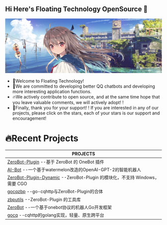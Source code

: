 ## Hi Here's Floating Technology OpenSource  👋

![FloatTech](https://github.com/FloatTech/.github/blob/main/logo/logo.jpg)

- 🙋‍Welcome to Floating Technology!
- 🤩We are committed to developing better QQ chatbots and developing more interesting application functions.
- 🔥We actively contribute to open source, and at the same time hope that you leave valuable comments, we will actively adopt! !
- 🙏Finally, thank you for your support! ! If you are interested in any of our projects, please click on the stars, each of your stars is our support and encouragement!

# 🔥Recent Projects
|PROJECTS
|--------
|[ZeroBot-Plugin](https://github.com/FloatTech/ZeroBot-Plugin) --基于 ZeroBot 的 OneBot 插件 
|[AI-Bot](https://github.com/FloatTech/AI-Bot) --一个基于watermelon改造的OpenAI-GPT-2的智能机器人 
|[ZeroBot-Plugin-Dynamic](https://github.com/FloatTech/ZeroBot-Plugin-Dynamic) --ZeroBot-Plugin 的模块化，不支持 Windows，需要 CGO 
|[gocqzbp](https://github.com/FloatTech/gocqzbp) --go-cqhttp与ZeroBot-Plugin的合体 
|[zbputils](https://github.com/FloatTech/zbputils) --ZeroBot-Plugin 的工具库 
|[ZeroBot](https://github.com/FloatTech/ZeroBot) --一个基于onebot协议的机器人Go开发框架 
|[gocq](https://github.com/FloatTech/gocq) --cqhttp的golang实现，轻量、原生跨平台
